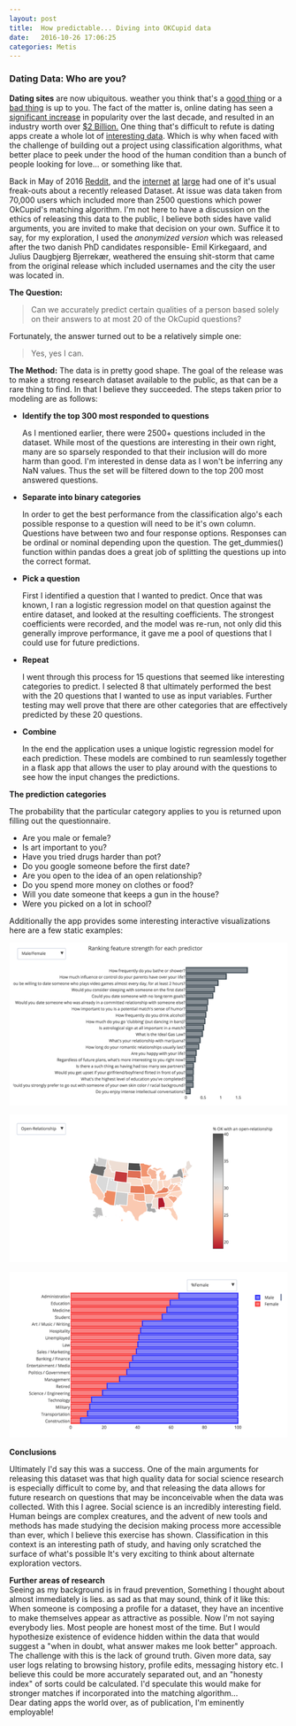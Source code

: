 ```yaml
---
layout: post
title:  How predictable... Diving into OKCupid data
date:   2016-10-26 17:06:25
categories: Metis
---
```

### Dating Data: Who are you?


**Dating sites** are now ubiquitous.  weather you think that's a [good thing](http://www.nytimes.com/roomfordebate/2016/02/12/has-love-grown-as-dating-apps-flourish/diverse-platforms-cater-to-different-needs) or a [bad thing](http://www.nytimes.com/roomfordebate/2016/02/12/has-love-grown-as-dating-apps-flourish/dating-apps-dont-work-for-me) is up to you.  The fact of the matter is, online dating has seen a [significant increase](http://www.pnas.org/content/110/25/10135.full.pdf) in popularity over the last decade, and resulted in an industry worth over [$2 Billion.](http://www.thefiscaltimes.com/Articles/2014/02/14/Valentines-Day-2014-How-Online-Dating-Became-2-Billion-Industry)  One thing that's difficult to refute is dating apps create a whole lot of [interesting data](https://blog.okcupid.com/).  Which is why when faced with the challenge of building out a project using classification algorithms, what better place to peek under the hood of the human condition than a bunch of people looking for love... or something like that.  

Back in May of 2016 [Reddit](https://www.reddit.com/r/datasets/comments/4ikzsu/osf_the_okcupid_dataset_a_very_large_public/), and the [internet](https://www.wired.com/2016/05/okcupid-study-reveals-perils-big-data-science/) [at](https://nakedsecurity.sophos.com/2016/05/20/published-personal-data-on-70000-okcupid-users-taken-down-after-dmca-order/) [large](https://www.wired.com/2016/05/okcupid-study-reveals-perils-big-data-science/) had one of it's usual freak-outs about a recently released Dataset.  At issue was data taken from 70,000 users which included more than 2500 questions which power OkCupid's matching algorithm.  I'm not here to have a discussion on the ethics of releasing this data to the public, I believe both sides have valid arguments, you are invited to make that decision on your own.  Suffice it to say, for my exploration,  I used the *anonymized version* which was released after the two danish PhD candidates responsible- Emil Kirkegaard, and Julius Daugbjerg Bjerrekær, weathered the ensuing shit-storm that came from the original release which included usernames and the city the user was located in. 

**The Question:** 
> Can we accurately predict certain qualities of a person based solely on their answers to at most 20 of the OkCupid questions?

Fortunately, the answer turned out to be a relatively simple one: 
> Yes, yes I can.

**The Method:**
The data is in pretty good shape.  The goal of the release was to make a strong research dataset available to the public, as that can be a rare thing to find.  In that I believe they succeeded.  The steps taken prior to modeling are as follows:

* **Identify the top 300 most responded to questions**

	As I mentioned earlier, there were 2500+ questions included in the dataset.  While most of the questions are interesting in their own right, many are so sparsely responded to that their inclusion will do more harm than good.  I'm interested in dense data as I won't be inferring any NaN values.  Thus the set will be filtered down to the top 200 most answered questions.  

	
* **Separate into binary categories**

	In order to get the best performance from the classification algo's each possible response to a question will need to be it's own column.  Questions have between two and four response options.  Responses can be ordinal or nominal depending upon the question.  The get_dummies() function within pandas does a great job of splitting the questions up into the correct format.

* **Pick a question**
	
	First I identified a question that I wanted to predict.  Once that was known, I ran a logistic regression model on that question against the entire dataset, and looked at the resulting coefficients.  The strongest coefficients were recorded, and the model was re-run, not only did this generally improve performance,  it gave me a pool of questions that I could use for future predictions.  

* **Repeat**
	
	I went through this process for 15 questions that seemed like interesting categories to predict.  I selected 8 that ultimately performed the best with the 20 questions that I wanted to use as input variables.  Further testing may well prove that there are other categories that are effectively predicted by these 20 questions.
	
* **Combine**
	
	In the end the application uses a unique logistic regression model for each prediction.  These models are combined to run seamlessly together in a flask app that allows the user to play around with the questions to see how the input changes the predictions.  


**The prediction categories**

The probability that the particular category applies to you is returned upon filling out the questionnaire. 

* Are you male or female?  
* Is art important to you?  
* Have you tried drugs harder than pot?  
* Do you google someone before the first date?  
* Are you open to the idea of an open relationship?  
* Do you spend more money on clothes or food?  
* Will you date someone that keeps a gun in the house?  
* Were you picked on a lot in school?  

Additionally the app provides some interesting interactive visualizations here are a few static examples:

![image](/images/mfpred.png)

![image](/images/openRelationship.png)

![image](/images/mfJobs.png)


**Conclusions**

Ultimately I'd say this was a success.  One of the main arguments for releasing this dataset was that high quality data for social science research is especially difficult to come by, and that releasing the data allows for future research on questions that may be inconceivable when the data was collected.  With this I agree.  Social science is an incredibly interesting field.  Human beings are complex creatures, and the advent of new tools and methods has made studying the decision making process more accessible than ever, which I believe this exercise has shown.  Classification in this context is an interesting path of study, and having only scratched the surface of what's possible It's very exciting to think about alternate exploration vectors.  

**Further areas of research**  
Seeing as my background is in fraud prevention, Something I thought about almost immediately is lies.  as sad as that may sound, think of it like this:   When someone is composing a profile for a dataset,  they have an incentive to make themselves appear as attractive as possible.  Now I'm not saying everybody lies. Most people are honest most of the time.  But I would hypothesize existence of evidence hidden within the data that would suggest a "when in doubt, what answer makes me look better" approach.  The challenge with this is the lack of ground truth.  Given more data,  say user logs relating to browsing history, profile edits, messaging history etc. I believe this could be more accurately separated out, and an "honesty index" of sorts could be calculated.  I'd speculate this would make for stronger matches if incorporated into the matching algorithm...  
Dear dating apps the world over,  as of publication, I'm eminently employable!
